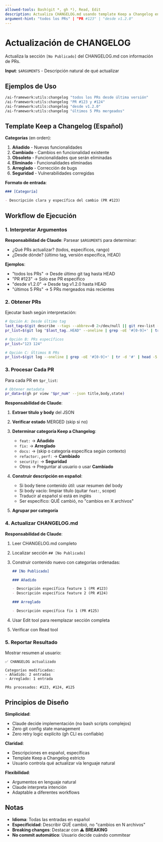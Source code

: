 ```yaml
---
allowed-tools: Bash(git *, gh *), Read, Edit
description: Actualiza CHANGELOG.md usando template Keep a Changelog en español
argument-hint: "todos los PRs" | "PR #123" | "desde v1.2.0"
---
```


# Actualización de CHANGELOG

Actualiza la sección `[No Publicado]` del CHANGELOG.md con información de PRs.

**Input**: `$ARGUMENTS` - Descripción natural de qué actualizar

## Ejemplos de Uso

```bash
/ai-framework:utils:changelog "todos los PRs desde última versión"
/ai-framework:utils:changelog "PR #123 y #124"
/ai-framework:utils:changelog "desde v1.2.0"
/ai-framework:utils:changelog "últimos 5 PRs mergeados"
```

## Template Keep a Changelog (Español)

**Categorías** (en orden):

1. **Añadido** - Nuevas funcionalidades
2. **Cambiado** - Cambios en funcionalidad existente
3. **Obsoleto** - Funcionalidades que serán eliminadas
4. **Eliminado** - Funcionalidades eliminadas
5. **Arreglado** - Corrección de bugs
6. **Seguridad** - Vulnerabilidades corregidas

**Formato de entrada**:

```markdown
### [Categoría]

- Descripción clara y específica del cambio (PR #123)
```

## Workflow de Ejecución

### 1. Interpretar Argumentos

**Responsabilidad de Claude**: Parsear `$ARGUMENTS` para determinar:

- ¿Qué PRs actualizar? (todos, específicos, rango)
- ¿Desde dónde? (último tag, versión específica, HEAD)

**Ejemplos**:

- "todos los PRs" → Desde último git tag hasta HEAD
- "PR #123" → Solo ese PR específico
- "desde v1.2.0" → Desde tag v1.2.0 hasta HEAD
- "últimos 5 PRs" → 5 PRs mergeados más recientes

### 2. Obtener PRs

Ejecutar bash según interpretación:

```bash
# Opción A: Desde último tag
last_tag=$(git describe --tags --abbrev=0 2>/dev/null || git rev-list --max-parents=0 HEAD)
pr_list=$(git log "$last_tag..HEAD" --oneline | grep -oE '#[0-9]+' | tr -d '#' | sort -u)

# Opción B: PRs específicos
pr_list="123 124"

# Opción C: Últimos N PRs
pr_list=$(git log --oneline | grep -oE '#[0-9]+' | tr -d '#' | head -5 | sort -u)
```

### 3. Procesar Cada PR

Para cada PR en `$pr_list`:

```bash
# Obtener metadata
pr_data=$(gh pr view "$pr_num" --json title,body,state)
```

**Responsabilidad de Claude**:

1. **Extraer título y body** del JSON
2. **Verificar estado** MERGED (skip si no)
3. **Determinar categoría Keep a Changelog**:
   - `feat:` → **Añadido**
   - `fix:` → **Arreglado**
   - `docs:` → (skip o categoría específica según contexto)
   - `refactor:`, `perf:` → **Cambiado**
   - `security:` → **Seguridad**
   - Otros → Preguntar al usuario o usar **Cambiado**

4. **Construir descripción en español**:
   - Si body tiene contenido útil: usar resumen del body
   - Si body vacío: limpiar título (quitar `feat:`, scope)
   - Traducir al español si está en inglés
   - Ser específico: QUÉ cambió, no "cambios en X archivos"

5. **Agrupar por categoría**

### 4. Actualizar CHANGELOG.md

**Responsabilidad de Claude**:

1. Leer CHANGELOG.md completo
2. Localizar sección `## [No Publicado]`
3. Construir contenido nuevo con categorías ordenadas:

   ```markdown
   ## [No Publicado]

   ### Añadido

   - Descripción específica feature 1 (PR #123)
   - Descripción específica feature 2 (PR #124)

   ### Arreglado

   - Descripción específica fix 1 (PR #125)
   ```

4. Usar Edit tool para reemplazar sección completa
5. Verificar con Read tool

### 5. Reportar Resultado

Mostrar resumen al usuario:

```
✅ CHANGELOG actualizado

Categorías modificadas:
- Añadido: 2 entradas
- Arreglado: 1 entrada

PRs procesados: #123, #124, #125
```

## Principios de Diseño

**Simplicidad**:

- Claude decide implementación (no bash scripts complejos)
- Zero git config state management
- Zero retry logic explícito (gh CLI es confiable)

**Claridad**:

- Descripciones en español, específicas
- Template Keep a Changelog estricto
- Usuario controla qué actualizar vía lenguaje natural

**Flexibilidad**:

- Argumentos en lenguaje natural
- Claude interpreta intención
- Adaptable a diferentes workflows

## Notas

- **Idioma**: Todas las entradas en español
- **Especificidad**: Describir QUÉ cambió, no "cambios en N archivos"
- **Breaking changes**: Destacar con ⚠️ **BREAKING**
- **No commit automático**: Usuario decide cuándo commitear
